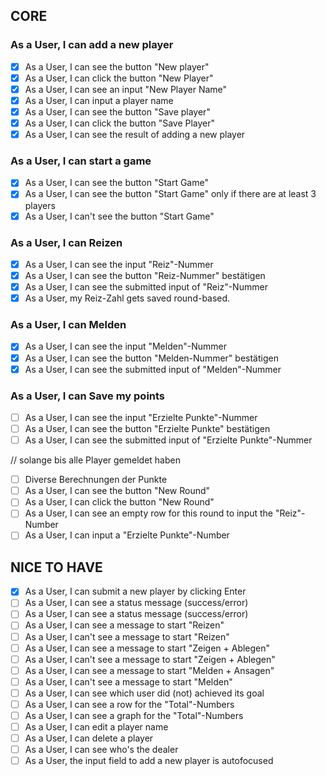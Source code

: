## CORE

### As a User, I can add a new player

- [x] As a User, I can see the button "New player"
- [x] As a User, I can click the button "New Player"
- [x] As a User, I can see an input "New Player Name"
- [x] As a User, I can input a player name
- [x] As a User, I can see the button "Save player"
- [x] As a User, I can click the button "Save Player"
- [x] As a User, I can see the result of adding a new player

### As a User, I can start a game

- [x] As a User, I can see the button "Start Game"
- [x] As a User, I can see the button "Start Game" only if there are at least 3 players
- [x] As a User, I can't see the button "Start Game"

### As a User, I can Reizen

- [x] As a User, I can see the input "Reiz"-Nummer
- [x] As a User, I can see the button "Reiz-Nummer" bestätigen
- [x] As a User, I can see the submitted input of "Reiz"-Nummer
- [x] As a User, my Reiz-Zahl gets saved round-based.

### As a User, I can Melden

- [x] As a User, I can see the input "Melden"-Nummer
- [x] As a User, I can see the button "Melden-Nummer" bestätigen
- [x] As a User, I can see the submitted input of "Melden"-Nummer

### As a User, I can Save my points

- [ ] As a User, I can see the input "Erzielte Punkte"-Nummer
- [ ] As a User, I can see the button "Erzielte Punkte" bestätigen
- [ ] As a User, I can see the submitted input of "Erzielte Punkte"-Nummer

// solange bis alle Player gemeldet haben

- [ ] Diverse Berechnungen der Punkte
- [ ] As a User, I can see the button "New Round"
- [ ] As a User, I can click the button "New Round"
- [ ] As a User, I can see an empty row for this round to input the "Reiz"-Number
- [ ] As a User, I can input a "Erzielte Punkte"-Number

## NICE TO HAVE

- [x] As a User, I can submit a new player by clicking Enter
- [ ] As a User, I can see a status message (success/error)
- [ ] As a User, I can see a status message (success/error)
- [ ] As a User, I can see a message to start "Reizen"
- [ ] As a User, I can't see a message to start "Reizen"
- [ ] As a User, I can see a message to start "Zeigen + Ablegen"
- [ ] As a User, I can't see a message to start "Zeigen + Ablegen"
- [ ] As a User, I can see a message to start "Melden + Ansagen"
- [ ] As a User, I can't see a message to start "Melden"
- [ ] As a User, I can see which user did (not) achieved its goal
- [ ] As a User, I can see a row for the "Total"-Numbers
- [ ] As a User, I can see a graph for the "Total"-Numbers
- [ ] As a User, I can edit a player name
- [ ] As a User, I can delete a player
- [ ] As a User, I can see who's the dealer
- [ ] As a User, the input field to add a new player is autofocused
